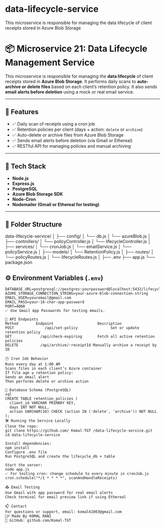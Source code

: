 # data-lifecycle-service
This microservice is responsible for managing the data lifecycle of client receipts stored in Azure Blob Storage
# 📦 Microservice 21: Data Lifecycle Management Service

This microservice is responsible for managing the **data lifecycle** of client receipts stored in **Azure Blob Storage**. It performs daily scans to **auto-archive or delete files** based on each client’s retention policy. It also sends **email alerts before deletion** using a mock or real email service.

---

## 🚀 Features

- ✅ Daily scan of receipts using a cron job
- ✅ Retention policies per client (days + action: `delete` or `archive`)
- ✅ Auto-delete or archive files from Azure Blob Storage
- ✅ Sends email alerts before deletion (via Gmail or Ethereal)
- ✅ RESTful API for managing policies and manual archiving

---

## 🧰 Tech Stack

- **Node.js**
- **Express.js**
- **PostgreSQL**
- **Azure Blob Storage SDK**
- **Node-Cron**
- **Nodemailer (Gmail or Ethereal for testing)**

---

## 📁 Folder Structure
data-lifecycle-service/
│
├── config/
│   └── db.js
│   └── azureBlob.js
│
├── controllers/
│   └── policyController.js
│   └── lifecycleController.js
│
├── services/
│   └── cronJob.js
│   └── emailService.js
│   └── policyService.js
│
├── models/
│   └── RetentionPolicy.js
│
├── routes/
│   └── policyRoutes.js
│   └── lifecycleRoutes.js
│
├── .env
├── app.js
└── package.json
## ⚙️ Environment Variables (`.env`)

```env
DATABASE_URL=postgresql://postgres:yourpassword@localhost:5432/lifecycle_db
AZURE_STORAGE_CONNECTION_STRING=your-azure-blob-connection-string
EMAIL_USER=youremail@gmail.com
EMAIL_PASS=your-16-char-app-password
PORT=4000
✅ Use Gmail App Passwords for testing emails.

🧪 API Endpoints
Method		  Endpoint			          Description
POST			  /api/set-policy			    Set or update retention policy
GET			    /api/check-expiring		  Fetch all active retention policies
DELETE			/api/archive/:receiptId	Manually archive a receipt by ID

🕒 Cron Job Behavior
Runs every day at 1:00 AM
Scans files in each client’s Azure container
If file age ≥ retention policy:
Sends an email alert
Then performs delete or archive action

🧾 Database Schema (PostgreSQL)
sql
CREATE TABLE retention_policies (
  client_id VARCHAR PRIMARY KEY,
  days INT NOT NULL,
  action VARCHAR(10) CHECK (action IN ('delete', 'archive')) NOT NULL
);
🛠️ Running the Service Locally
Clone the repo:
git clone https://github.com/ Komal-TGT /data-lifecycle-service.git
cd data-lifecycle-service

Install dependencies:
npm install
Configure .env file
Run PostgreSQL and create the lifecycle_db + table

Start the server:
node app.js
✅ For testing cron: change schedule to every minute in cronJob.js
cron.schedule("*/1 * * * *", scanAndHandleReceipts)

📤 Email Testing
Use Gmail with app password for real email alerts
Check terminal for email preview link if using Ethereal

📫 Contact
For questions or support, email: komal41003@gmail.com
🙋‍♂️ Made By KOMAL RANI
🔗 GitHub: github.com/Komal-TGT


